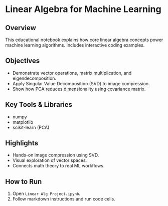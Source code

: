 # Linear Algebra for Machine Learning

## Overview
This educational notebook explains how core linear algebra concepts power machine learning algorithms. Includes interactive coding examples.

## Objectives
- Demonstrate vector operations, matrix multiplication, and eigendecomposition.
- Apply Singular Value Decomposition (SVD) to image compression.
- Show how PCA reduces dimensionality using covariance matrix.

## Key Tools & Libraries
- numpy
- matplotlib
- scikit-learn (PCA)

## Highlights
- Hands-on image compression using SVD.
- Visual exploration of vector spaces.
- Connects math theory to real ML workflows.

## How to Run
1. Open `Linear Alg Project.ipynb`.
2. Follow markdown instructions and run code cells.

